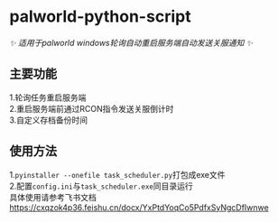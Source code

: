 # palworld-python-script

_✨ 适用于palworld windows轮询自动重启服务端自动发送关服通知 ✨_

## 主要功能

1.轮询任务重启服务端  
2.重启服务端前通过RCON指令发送关服倒计时  
3.自定义存档备份时间  

## 使用方法

1.`pyinstaller --onefile task_scheduler.py`打包成exe文件  
2.配置`config.ini`与`task_scheduler.exe`同目录运行  
具体使用请参考飞书文档  
https://cxqzok4p36.feishu.cn/docx/YxPtdYoqCo5PdfxSyNgcDfIwnwe

